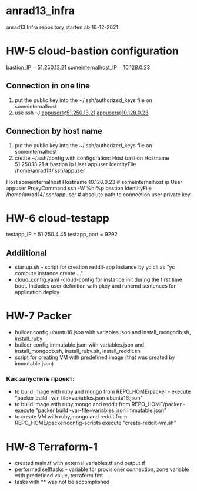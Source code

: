 # anrad13_infra
anrad13 Infra repository
starten ab 16-12-2021

# HW-5 cloud-bastion configuration
bastion_IP = 51.250.13.21
someinternalhost_IP = 10.128.0.23

## Connection in one line
1) put the public key into the ~/.ssh/authorized_keys file on someinternalhost
2) use ssh -J appuser@51.250.13.21 appuser@10.128.0.23

## Connection by host name
1) put the public key into the ~/.ssh/authorized_keys file on someinternalhost
2) create ~/.ssh/config with configuration:
Host bastion
  Hostname 51.250.13.21 # bastion ip
  User appuser
  IdentityFile /home/anrad14/.ssh/appuser

Host someinternalhost
  Hostname 10.128.0.23 # someinternalhost ip
  User appuser
  ProxyCommand ssh -W %h:%p bastion
  IdentityFile /home/anrad14/.ssh/appuser # absolute path to connection user private key

# HW-6 cloud-testapp
testapp_IP = 51.250.4.45
testapp_port = 9292
## Addiitional
- startup.sh - script for creation reddit-app instance by yc cli as "yc compute instance create ..."
- cloud_config.yaml -cloud-config for instance init during the first time boot. Includes user definition with pkey and runcmd sentences for application deploy

# HW-7 Packer
- builder config ubuntu16.json with variables.json and install_mongodb.sh, install_ruby
- builder config immutable.json with variables.json and install_mongodb.sh, install_ruby.sh, install_reddit.sh
- script for creating VM with predefined image (that was created by immutable.json)
### Как запустить проект:
- to build image with ruby and mongo from REPO_HOME/packer - execute "packer build -var-file=variables.json ubuntu16.json"
- to build image with ruby,mongo and reddit from REPO_HOME/packer - execute "packer build -var-file=variables.json immutable.json"
- to create VM with ruby,mongo and reddit from REPO_HOME/packer/config-scripts execute "create-reddit-vm.sh"

# HW-8 Terraform-1
- created main.tf with external variables.tf and output.tf
- performed selftasks - variable for provisioner connection, zone variable with predefined value, terraform fmt
- tasks with ** was not be accomplished


